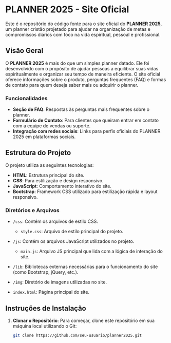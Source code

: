 # PLANNER 2025 - Site Oficial

Este é o repositório do código fonte para o site oficial do **PLANNER 2025**, um planner cristão projetado para ajudar na organização de metas e compromissos diários com foco na vida espiritual, pessoal e profissional.

## Visão Geral

O **PLANNER 2025** é mais do que um simples planner datado. Ele foi desenvolvido com o propósito de ajudar pessoas a equilibrar suas vidas espiritualmente e organizar seu tempo de maneira eficiente. O site oficial oferece informações sobre o produto, perguntas frequentes (FAQ) e formas de contato para quem deseja saber mais ou adquirir o planner.

### Funcionalidades

- **Seção de FAQ**: Respostas às perguntas mais frequentes sobre o planner.
- **Formulário de Contato**: Para clientes que queiram entrar em contato com a equipe de vendas ou suporte.
- **Integração com redes sociais**: Links para perfis oficiais do PLANNER 2025 em plataformas sociais.

## Estrutura do Projeto

O projeto utiliza as seguintes tecnologias:

- **HTML**: Estrutura principal do site.
- **CSS**: Para estilização e design responsivo.
- **JavaScript**: Comportamento interativo do site.
- **Bootstrap**: Framework CSS utilizado para estilização rápida e layout responsivo.

### Diretórios e Arquivos

- `/css`: Contém os arquivos de estilo CSS.
  - `style.css`: Arquivo de estilo principal do projeto.
  
- `/js`: Contém os arquivos JavaScript utilizados no projeto.
  - `main.js`: Arquivo JS principal que lida com a lógica de interação do site.
  
- `/lib`: Bibliotecas externas necessárias para o funcionamento do site (como Bootstrap, jQuery, etc.).

- `/img`: Diretório de imagens utilizadas no site.

- `index.html`: Página principal do site.

## Instruções de Instalação

1. **Clonar o Repositório**:
   Para começar, clone este repositório em sua máquina local utilizando o Git:

   ```bash
   git clone https://github.com/seu-usuario/planner2025.git
